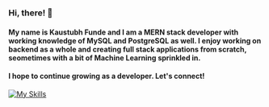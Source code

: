 ### Hi, there! 👋

<!--
**fundekaustubh/fundekaustubh** is a ✨ _special_ ✨ repository because its `README.md` (this file) appears on your GitHub profile.

Here are some ideas to get you started:

- 🔭 I’m currently working on ...
- 🌱 I’m currently learning ...
- 👯 I’m looking to collaborate on ...
- 🤔 I’m looking for help with ...
- 💬 Ask me about ...
- 📫 How to reach me: ...
- 😄 Pronouns: ...
- ⚡ Fun fact: ...
-->
#### My name is Kaustubh Funde and I am a MERN stack developer with working knowledge of MySQL and PostgreSQL as well. I enjoy working on backend as a whole and creating full stack applications from scratch, seometimes with a bit of Machine Learning sprinkled in.
#### I hope to continue growing as a developer. Let's connect!
[![My Skills](https://skillicons.dev/icons?i=c,cpp,python,html,css,bootstrap,js,git,nodejs,expressjs,react,mongodb,mysql,postgresql)](https://skillicons.dev)
